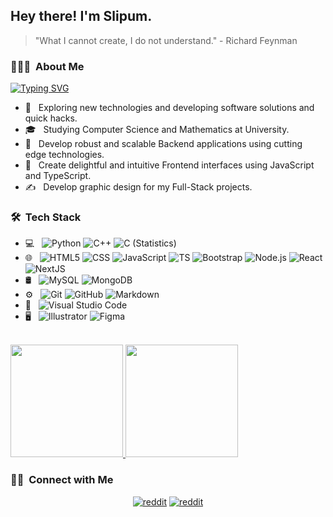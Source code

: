 <h2> Hey there! I'm Slipum.</h2>

> "What I cannot create, I do not understand." - Richard Feynman

<h3> 👨🏻‍💻 &nbsp;About Me </h3>

[![Typing SVG](https://readme-typing-svg.herokuapp.com?font=Segoe+UI&weight=600&size=30&duration=6000&pause=800&color=3D3F6B&random=false&width=435&lines=I+am+a+FullStack+Developer)](https://git.io/typing-svg)

- 🤔 &nbsp; Exploring new technologies and developing software solutions and quick hacks.
- 🎓 &nbsp; Studying Computer Science and Mathematics at University.
- 💼 &nbsp; Develop robust and scalable Backend applications using cutting edge technologies.
- 🌱 &nbsp; Create delightful and intuitive Frontend interfaces using JavaScript and TypeScript.
- ✍️ &nbsp; Develop graphic design for my Full-Stack projects.

<h3> 🛠 &nbsp;Tech Stack</h3>

- 💻 &nbsp;
  ![Python](https://img.shields.io/badge/-Python-333333?style=flat&logo=python)
  ![C++](https://img.shields.io/badge/-C++-333333?style=flat&logo=C%2B%2B&logoColor=00599C)
  ![C (Statistics)](https://img.shields.io/badge/-C-333333?style=flat&logo=C&logoColor=276DC3)
- 🌐 &nbsp;
  ![HTML5](https://img.shields.io/badge/-HTML5-333333?style=flat&logo=HTML5)
  ![CSS](https://img.shields.io/badge/-CSS-333333?style=flat&logo=CSS3&logoColor=1572B6)
  ![JavaScript](https://img.shields.io/badge/-JavaScript-333333?style=flat&logo=javascript)
  ![TS](https://img.shields.io/badge/-TypeScript-333333?style=flat&logo=typescript)
  ![Bootstrap](https://img.shields.io/badge/-Bootstrap-333333?style=flat&logo=bootstrap&logoColor=563D7C)
  ![Node.js](https://img.shields.io/badge/-Node.js-333333?style=flat&logo=node.js)
  ![React](https://img.shields.io/badge/-React-333333?style=flat&logo=react)
  ![NextJS](https://img.shields.io/badge/-NextJS-333333?style=flat&logo=next.js)
- 🛢 &nbsp;
  ![MySQL](https://img.shields.io/badge/-Postgresql-333333?style=flat&logo=postgresql)
  ![MongoDB](https://img.shields.io/badge/-MongoDB-333333?style=flat&logo=mongodb)
- ⚙️ &nbsp;
  ![Git](https://img.shields.io/badge/-Git-333333?style=flat&logo=git)
  ![GitHub](https://img.shields.io/badge/-GitHub-333333?style=flat&logo=github)
  ![Markdown](https://img.shields.io/badge/-Markdown-333333?style=flat&logo=markdown)
- 🔧 &nbsp;
  ![Visual Studio Code](https://img.shields.io/badge/-Visual%20Studio%20Code-333333?style=flat&logo=visual-studio-code&logoColor=007ACC)
- 🖥 &nbsp;
  ![Illustrator](https://img.shields.io/badge/-Illustrator-333333?style=flat&logo=adobe-illustrator)
  ![Figma](https://img.shields.io/badge/-Figma-333333?style=flat&logo=figma)

<br/>

<a href="https://github.com/Slipum">
  <img height="180em" src="https://github-readme-stats.vercel.app/api?username=Slipum&theme=buefy&show_icons=true" />
  <img height="180em" src="https://github-readme-stats.vercel.app/api/top-langs/?username=Slipum&theme=buefy&layout=compact" />
</a>

<br/>

<h3> 🤝🏻 &nbsp;Connect with Me </h3>

<p align="center">
<a href="https://www.reddit.com/user/Slipum"><img alt=reddit src="https://img.shields.io/badge/-Reddit-333333?style=flat&logo=reddit" /></a>
<a href="https://twitter.com/Slipum"><img alt=reddit src="https://img.shields.io/badge/-X-333333?style=flat&logo=x" /></a>
</p>

